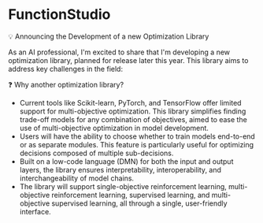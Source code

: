 # FunctionStudio
💡 Announcing the Development of a new Optimization Library

As an AI professional, I'm excited to share that I'm developing a new optimization library, planned for release later this year. This library aims to address key challenges in the field:

❓ Why another optimization library?
- Current tools like Scikit-learn, PyTorch, and TensorFlow offer limited support for multi-objective optimization. This library simplifies finding trade-off models for any combination of objectives, aimed to ease the use of multi-objective optimization in model development.
- Users will have the ability to choose whether to train models end-to-end or as separate modules. This feature is particularly useful for optimizing decisions composed of multiple sub-decisions.
- Built on a low-code language (DMN) for both the input and output layers, the library ensures interpretability, interoperability, and interchangeability of model chains.
- The library will support single-objective reinforcement learning, multi-objective reinforcement learning, supervised learning, and multi-objective supervised learning, all through a single, user-friendly interface.


  
